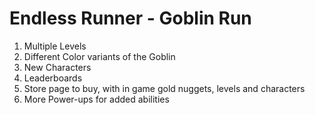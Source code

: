 # Endless Runner - Goblin Run

1. Multiple Levels
2. Different Color variants of the Goblin
3. New Characters
4. Leaderboards
5. Store page to buy, with in game gold nuggets, levels and characters
6. More Power-ups for added abilities
